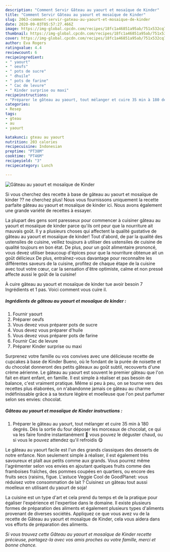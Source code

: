 ```yaml
---
description: "Comment Servir Gâteau au yaourt et mosaïque de Kinder"
title: "Comment Servir Gâteau au yaourt et mosaïque de Kinder"
slug: 2063-comment-servir-gateau-au-yaourt-et-mosaique-de-kinder
date: 2020-09-03T05:57:27.466Z
image: https://img-global.cpcdn.com/recipes/18fc1a46851a95ab/751x532cq70/gateau-au-yaourt-et-mosaique-de-kinder-photo-principale-de-la-recette.jpg
thumbnail: https://img-global.cpcdn.com/recipes/18fc1a46851a95ab/751x532cq70/gateau-au-yaourt-et-mosaique-de-kinder-photo-principale-de-la-recette.jpg
cover: https://img-global.cpcdn.com/recipes/18fc1a46851a95ab/751x532cq70/gateau-au-yaourt-et-mosaique-de-kinder-photo-principale-de-la-recette.jpg
author: Eva Rogers
ratingvalue: 4.4
reviewcount: 6
recipeingredient:
- " yaourt"
- " oeufs"
- " pots de sucre"
- " dhuile"
- " pots de farine"
- " Cac de levure"
- " Kinder surprise ou maxi"
recipeinstructions:
- "Préparer le gâteau au yaourt, tout mélanger et cuire 35 min à 180 degrés. Dès la sortie du four déposer les morceaux de chocolat, ce qui va les faire fondre instantanément 🥰 vous pouvez le déguster chaud, ou si vous le pouvez attendez qu&#39;il refroidis 😋"
categories:
- Resep
tags:
- gteau
- au
- yaourt

katakunci: gteau au yaourt 
nutrition: 203 calories
recipecuisine: Indonesian
preptime: "PT38M"
cooktime: "PT46M"
recipeyield: "3"
recipecategory: Lunch

---
```



![Gâteau au yaourt et mosaïque de Kinder](https://img-global.cpcdn.com/recipes/18fc1a46851a95ab/751x532cq70/gateau-au-yaourt-et-mosaique-de-kinder-photo-principale-de-la-recette.jpg)

Si vous cherchez des recette à base de gâteau au yaourt et mosaïque de kinder ?? ne cherchez plus! Nous vous fournissons uniquement la recette parfaite gâteau au yaourt et mosaïque de kinder ici. Nous avons également une grande variété de recettes à essayer.

La plupart des gens sont paresseux pour commencer à cuisiner gâteau au yaourt et mosaïque de kinder parce qu'ils ont peur que la nourriture ait mauvais goût. Il y a plusieurs choses qui affectent la qualité gustative de gâteau au yaourt et mosaïque de kinder! Tout d'abord, de par la qualité des ustensiles de cuisine, veillez toujours à utiliser des ustensiles de cuisine de qualité toujours en bon état. De plus, pour un goût alimentaire prononcé, vous devez utiliser beaucoup d'épices pour que la nourriture obtenue ait un goût délicieux De plus, entraînez-vous davantage pour reconnaître les différentes saveurs de la cuisine, profitez de chaque étape de la cuisine avec tout votre cœur, car la sensation d'être optimiste, calme et non pressé affecte aussi le goût de la cuisine!

<!--inarticleads1-->

À cuire gâteau au yaourt et mosaïque de kinder tue avoir besoin 7 Ingrédients et 1 pas. Voici comment vous cuire il.

##### Ingrédients de gâteau au yaourt et mosaïque de kinder :

1. Fournir  yaourt
1. Préparer  oeufs
1. Vous devez vous préparer  pots de sucre
1. Vous devez vous préparer  d&#39;huile
1. Vous devez vous préparer  pots de farine
1. Fournir  Cac de levure
1. Préparer  Kinder surprise ou maxi


Surprenez votre famille ou vos convives avec une délicieuse recette de cupcakes à base de Kinder Bueno, où le fondant de la purée de noisette et du chocolat donneront des petits gâteaux au goût subtil, recouverts d&#39;une crème aérienne. Le gâteau au yaourt est souvent le premier gâteau que l&#39;on fait en étant enfant, en famille. Il est simple à réaliser et pas besoin de balance, c&#39;est vraiment pratique. Même si peu à peu, on se tourne vers des recettes plus élaborées, on n&#39;abandonne jamais ce gâteau au charme indéfinissable grâce à sa texture légère et moelleuse que l&#39;on peut parfumer selon ses envies: chocolat. 

<!--inarticleads2-->

##### Gâteau au yaourt et mosaïque de Kinder instructions :

1. Préparer le gâteau au yaourt, tout mélanger et cuire 35 min à 180 degrés. Dès la sortie du four déposer les morceaux de chocolat, ce qui va les faire fondre instantanément 🥰 vous pouvez le déguster chaud, ou si vous le pouvez attendez qu&#39;il refroidis 😋


Le gâteau au yaourt facile est l&#39;un des grands classiques des desserts de notre enfance. Non seulement simple à réaliser, il est également très savoureux et plaît aux petits comme aux grands. Vous pourrez même l&#39;agrémenter selon vos envies en ajoutant quelques fruits comme des framboises fraîches, des pommes coupées en quartiers, ou encore des fruits secs (raisins, figue. L&#39;astuce Veggie Cool de GoodPlanet: vous réduisez votre consommation de lait ? Cuisinez un gâteau tout aussi moelleux en utilisant du yaourt de soja! 

<!--inarticleads1-->

<p>
La cuisine est un type d'art et cela prend du temps et de la pratique pour égaliser l'expérience et l'expertise dans le domaine. Il existe plusieurs formes de préparation des aliments et également plusieurs types d'aliments provenant de diverses sociétés. Appliquez ce que vous avez vu de la recette de Gâteau au yaourt et mosaïque de Kinder, cela vous aidera dans vos efforts de préparation des aliments.
</p>

<p>
<i>Si vous trouvez cette Gâteau au yaourt et mosaïque de Kinder recette précieuse, partagez-la avec vos amis proches ou votre famille, merci et bonne chance.</i>
</p>
